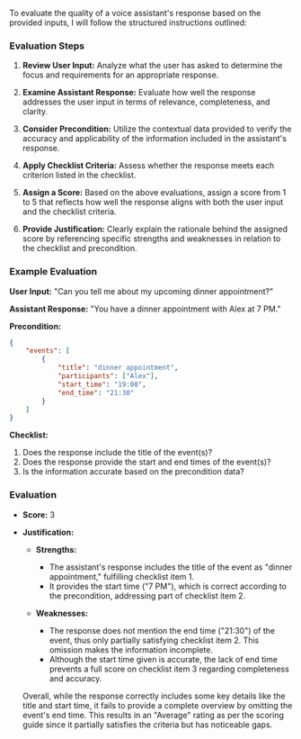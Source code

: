 To evaluate the quality of a voice assistant's response based on the provided inputs, I will follow the structured instructions outlined:

### Evaluation Steps

1. **Review User Input:** Analyze what the user has asked to determine the focus and requirements for an appropriate response.

2. **Examine Assistant Response:** Evaluate how well the response addresses the user input in terms of relevance, completeness, and clarity.

3. **Consider Precondition:** Utilize the contextual data provided to verify the accuracy and applicability of the information included in the assistant's response.

4. **Apply Checklist Criteria:** Assess whether the response meets each criterion listed in the checklist.

5. **Assign a Score:** Based on the above evaluations, assign a score from 1 to 5 that reflects how well the response aligns with both the user input and the checklist criteria.

6. **Provide Justification:** Clearly explain the rationale behind the assigned score by referencing specific strengths and weaknesses in relation to the checklist and precondition.

### Example Evaluation

**User Input:**
"Can you tell me about my upcoming dinner appointment?"

**Assistant Response:**
"You have a dinner appointment with Alex at 7 PM."

**Precondition:**
```json
{
    "events": [
        {
            "title": "dinner appointment",
            "participants": ["Alex"],
            "start_time": "19:00",
            "end_time": "21:30"
        }
    ]
}
```

**Checklist:**
1. Does the response include the title of the event(s)?
2. Does the response provide the start and end times of the event(s)?
3. Is the information accurate based on the precondition data?

### Evaluation

- **Score:** 3  
- **Justification:**

  - **Strengths:**
    - The assistant's response includes the title of the event as "dinner appointment," fulfilling checklist item 1.
    - It provides the start time ("7 PM"), which is correct according to the precondition, addressing part of checklist item 2.

  - **Weaknesses:**
    - The response does not mention the end time ("21:30") of the event, thus only partially satisfying checklist item 2. This omission makes the information incomplete.
    - Although the start time given is accurate, the lack of end time prevents a full score on checklist item 3 regarding completeness and accuracy.

  Overall, while the response correctly includes some key details like the title and start time, it fails to provide a complete overview by omitting the event's end time. This results in an "Average" rating as per the scoring guide since it partially satisfies the criteria but has noticeable gaps.